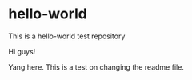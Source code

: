 # hello-world
This is a hello-world test repository 

Hi guys!

Yang here. This is a test on changing the readme file.
